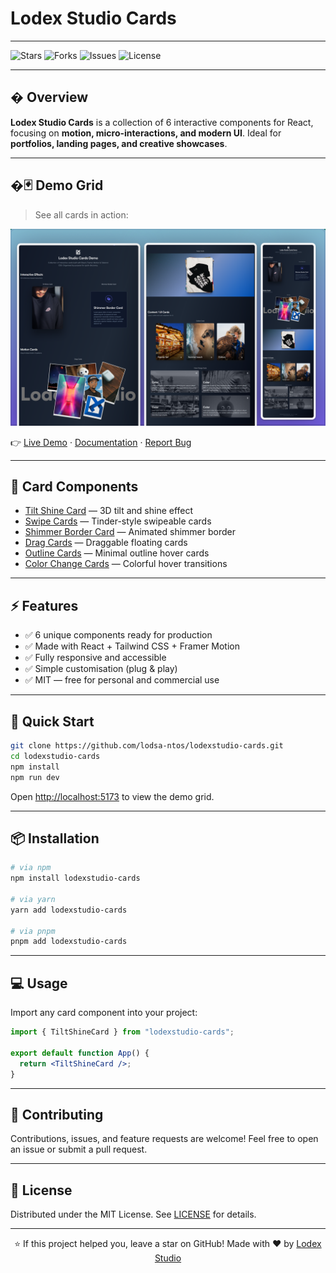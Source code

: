 
# Lodex Studio Cards

---

![Stars](https://img.shields.io/github/stars/lodsa-ntos/lodexstudio-cards?style=flat-square)
![Forks](https://img.shields.io/github/forks/lodsa-ntos/lodexstudio-cards?style=flat-square)
![Issues](https://img.shields.io/github/issues/lodsa-ntos/lodexstudio-cards?style=flat-square)
![License](https://img.shields.io/github/license/lodsa-ntos/lodexstudio-cards?style=flat-square)

---

## � Overview

**Lodex Studio Cards** is a collection of 6 interactive components for React, focusing on **motion, micro-interactions, and modern UI**. Ideal for **portfolios, landing pages, and creative showcases**.

---

## �🃏 Demo Grid

> See all cards in action:

<p align="center">
  <img src="./public/demo-grid-screenshot.png" alt="Lodex Studio Cards Demo" />
</p>

👉 [Live Demo](https://lodexstudio-cards.vercel.app) · [Documentation](#) · [Report Bug](https://github.com/lodsa-ntos/lodexstudio-cards/issues)

---

## 🎨 Card Components

- [Tilt Shine Card](https://github.com/lodsa-ntos/tilt-shine-card) — 3D tilt and shine effect
- [Swipe Cards](https://github.com/lodsa-ntos/swipe-cards) — Tinder-style swipeable cards
- [Shimmer Border Card](https://github.com/lodsa-ntos/shimmer-border-card) — Animated shimmer border
- [Drag Cards](https://github.com/lodsa-ntos/drag-cards) — Draggable floating cards
- [Outline Cards](https://github.com/lodsa-ntos/outline-cards) — Minimal outline hover cards
- [Color Change Cards](https://github.com/lodsa-ntos/color-change-cards) — Colorful hover transitions

---

## ⚡ Features

- ✅ 6 unique components ready for production
- ✅ Made with React + Tailwind CSS + Framer Motion
- ✅ Fully responsive and accessible
- ✅ Simple customisation (plug & play)
- ✅ MIT — free for personal and commercial use

---

## 🚀 Quick Start

```bash
git clone https://github.com/lodsa-ntos/lodexstudio-cards.git
cd lodexstudio-cards
npm install
npm run dev
```

Open [http://localhost:5173](http://localhost:5173) to view the demo grid.

---

## 📦 Installation

```bash
# via npm
npm install lodexstudio-cards

# via yarn
yarn add lodexstudio-cards

# via pnpm
pnpm add lodexstudio-cards
```

---

## 💻 Usage

Import any card component into your project:

```jsx
import { TiltShineCard } from "lodexstudio-cards";

export default function App() {
  return <TiltShineCard />;
}
```

---

## 🤝 Contributing

Contributions, issues, and feature requests are welcome! Feel free to open an issue or submit a pull request.

---

## 📜 License

Distributed under the MIT License. See [LICENSE](./LICENSE) for details.

---

<p align="center">
  ⭐ If this project helped you, leave a star on GitHub!
  Made with ❤️ by <a href="https://lodexstudio.com">Lodex Studio</a>
</p>
